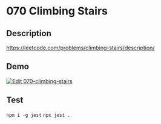# 070 Climbing Stairs

## Description

https://leetcode.com/problems/climbing-stairs/description/

## Demo

[![Edit 070-climbing-stairs](https://codesandbox.io/static/img/play-codesandbox.svg)](https://codesandbox.io/s/github/liuderchi/leetcode_sprint_js/tree/csb/070-climbing-stairs?module=%2Fsolution.js)

## Test

`npm i -g jest`
`npx jest .`